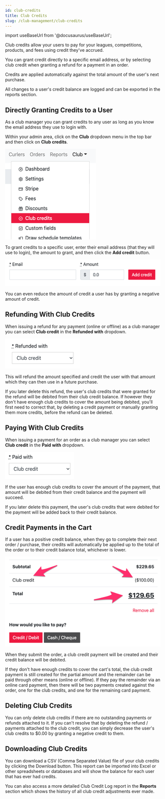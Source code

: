 ```yaml
---
id: club-credits
title: Club Credits
slug: /club-management/club-credits
---
```

import useBaseUrl from '@docusaurus/useBaseUrl';

Club credits allow your users to pay for your leagues, competitions, products, and fees using credit they've accrued.

You can grant credit directly to a specific email address, or by selecting club credit when granting a refund for a payment in an order.

Credits are applied automatically against the total amount of the user's next purchase.

All changes to a user's credit balance are logged and can be exported in the reports section.


## Directly Granting Credits to a User

As a club manager you can grant credits to any user as long as you know the email address they use to login with.

Within your admin area, click on the **Club** dropdown menu in the top bar and then click on **Club credits**.

![Navigation](/img/docs/club-management/club-credits/navigation.png)

To grant credits to a specific user, enter their email address (that they will use to login), the amount to grant, and then click the **Add credit** button.

![New](/img/docs/club-management/club-credits/new.png)

You can even reduce the amount of credit a user has by granting a negative amount of credit.


## Refunding With Club Credits

When issuing a refund for any payment (online or offline) as a club manager you can select **Club credit** in the **Refunded with** dropdown.


![New](/img/docs/club-management/club-credits/refund-with.png)

This will refund the amount specified and credit the user with that amount which they can then use in a future purchase.

If you later delete this refund, the user's club credits that were granted for the refund will be debited from their club credit balance.
If however they don't have enough club credits to cover the amount being debited, you'll first need to correct that, by deleting a credit payment or manually granting them more credits,
before the refund can be deleted.


## Paying With Club Credits

When issuing a payment for an order as a club manager you can select **Club credit** in the **Paid with** dropdown.


![New](/img/docs/club-management/club-credits/paid-with.png)

If the user has enough club credits to cover the amount of the payment, that amount will be debited from their credit balance and the payment will succeed.

If you later delete this payment, the user's club credits that were debited for the payment will be added back to their credit balance.

## Credit Payments in the Cart

If a user has a positive credit balance, when they go to complete their next order / purchase, their credits will automatically be applied up to the total of the order or to their credit balance total, whichever is lower.

![New](/img/docs/club-management/club-credits/cart-credit.png)

When they submit the order, a club credit payment will be created and their credit balance will be debited.

If they don't have enough credits to cover the cart's total, the club credit payment is still created for the partial amount and the remainder can be paid through other means (online or offline).
If they pay the remainder via an online card payment, then there will be two payments created against the order, one for the club credits, and one for the remaining card payment.

## Deleting Club Credits

You can only delete club credits if there are no outstanding payments or refunds attached to it.
If you can't resolve that by deleting the refund / payments attached to the club credit, you can simply decrease the user's club credits to $0.00 by granting a negative credit to them.


## Downloading Club Credits

You can download a CSV (Comma Separated Value) file of your club credits by clicking the Download button.
This report can be imported into Excel or other spreadsheets or databases and will show the balance for each user that has ever had credits.

You can also access a more detailed Club Credit Log report in the **Reports** section which shows the history of all club credit adjustments ever made.

